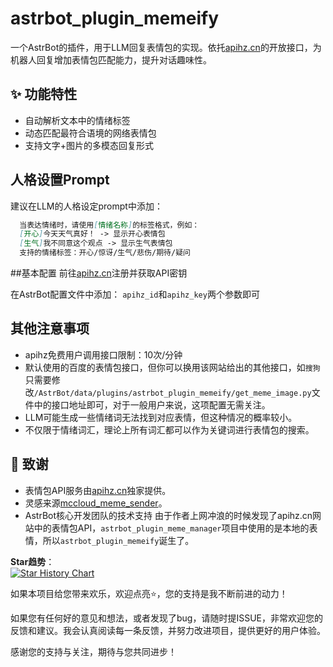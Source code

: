 # astrbot_plugin_memeify

一个AstrBot的插件，用于LLM回复表情包的实现。依托[apihz.cn](https://www.apihz.cn)的开放接口，为机器人回复增加表情包匹配能力，提升对话趣味性。

## ✨ 功能特性
- 自动解析文本中的情绪标签
- 动态匹配最符合语境的网络表情包
- 支持文字+图片的多模态回复形式

## 人格设置Prompt
建议在LLM的人格设定prompt中添加：
```markdown
  当表达情绪时，请使用[情绪名称]的标签格式，例如：
  [开心]今天天气真好！ -> 显示开心表情包
  [生气]我不同意这个观点 -> 显示生气表情包
  支持的情绪标签：开心/惊讶/生气/悲伤/期待/疑问
```

##基本配置
前往[apihz.cn](https://www.apihz.cn)注册并获取API密钥

在AstrBot配置文件中添加：
  `apihz_id`和`apihz_key`两个参数即可

## 其他注意事项
- apihz免费用户调用接口限制：10次/分钟
- 默认使用的百度的表情包接口，但你可以换用该网站给出的其他接口，如`搜狗`
  只需要修改`/AstrBot/data/plugins/astrbot_plugin_memeify/get_meme_image.py`文件中的接口地址即可，对于一般用户来说，这项配置无需关注。
- LLM可能生成一些情绪词无法找到对应表情，但这种情况的概率较小。
- 不仅限于情绪词汇，理论上所有词汇都可以作为关键词进行表情包的搜索。

## 🙏 致谢
- 表情包API服务由[apihz.cn](https://www.apihz.cn)独家提供。
- 灵感来源[mccloud_meme_sender](https://github.com/MCYUNIDC/mccloud_meme_sender)。
- AstrBot核心开发团队的技术支持
 由于作者上网冲浪的时候发现了apihz.cn网站中的表情包API，`astrbot_plugin_meme_manager`项目中使用的是本地的表情，所以`astrbot_plugin_memeify`诞生了。

**Star趋势**：  
[![Star History Chart](https://api.star-history.com/svg?repos=lxfight/astrbot_plugin_memeify)](https://github.com/lxfight/astrbot_plugin_memeify)

如果本项目给您带来欢乐，欢迎点亮⭐️，您的支持是我不断前进的动力！

如果您有任何好的意见和想法，或者发现了bug，请随时提ISSUE，非常欢迎您的反馈和建议。我会认真阅读每一条反馈，并努力改进项目，提供更好的用户体验。

感谢您的支持与关注，期待与您共同进步！
